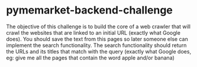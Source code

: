 # pymemarket-backend-challenge
The objective of this challenge is to build the core of a web crawler that will crawl the websites that are linked to an initial URL (exactly what Google does). You should save the text from this pages so later someone else can implement the search functionality. The search functionality should return the URLs and its titles that match with the query (exactly what Google does, eg: give me all the pages that contain the word apple and/or banana)